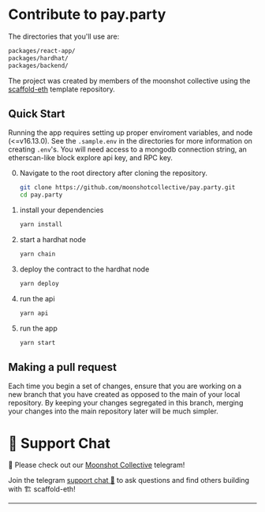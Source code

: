# Contribute to pay.party

The directories that you'll use are:

```bash
packages/react-app/
packages/hardhat/
packages/backend/
```

The project was created by members of the moonshot collective using the [scaffold-eth]() template repository.

## Quick Start

Running the app requires setting up proper enviroment variables, and node (<=v16.13.0). See the `.sample.env` in the directories for more information on creating `.env`'s. You will need access to a mongodb connection string, an etherscan-like block explore api key, and RPC key.

0. Navigate to the root directory after cloning the repository.

   ```bash
   git clone https://github.com/moonshotcollective/pay.party.git
   cd pay.party
   ```

1. install your dependencies

   ```bash
   yarn install
   ```

2. start a hardhat node

   ```bash
   yarn chain
   ```

3. deploy the contract to the hardhat node

   ```bash
   yarn deploy
   ```

4. run the api

   ```bash
   yarn api
   ```

5. run the app

   ```bash
   yarn start
   ```

## Making a pull request

Each time you begin a set of changes, ensure that you are working on a new branch that you have created as opposed to the main of your local repository. By keeping your changes segregated in this branch, merging your changes into the main repository later will be much simpler. 

# 💬 Support Chat

🙏 Please check out our [Moonshot Collective](https://t.me/joinchat/BHPBtqODJGo0NDdh) telegram!

Join the telegram [support chat 💬](https://t.me/joinchat/KByvmRe5wkR-8F_zz6AjpA) to ask questions and find others building with 🏗 scaffold-eth!

---
